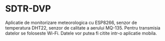 # SDTR-DVP

Aplicatie de monitorizare meteorologica cu ESP8266, senzor de temperatura DHT22, senzor de calitate a aerului MQ-135.
Pentru transmisia datelor se foloseste Wi-Fi. Datele vor putea fi citite intr-o aplicatie mobila.
